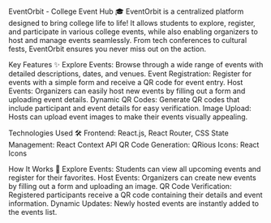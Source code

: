 EventOrbit - College Event Hub 🎓
EventOrbit is a centralized platform designed to bring college life to life! It allows students to explore, register, and participate in various college events, while also enabling organizers to host and manage events seamlessly. From tech conferences to cultural fests, EventOrbit ensures you never miss out on the action.

Key Features ✨
Explore Events: Browse through a wide range of events with detailed descriptions, dates, and venues.
Event Registration: Register for events with a simple form and receive a QR code for event entry.
Host Events: Organizers can easily host new events by filling out a form and uploading event details.
Dynamic QR Codes: Generate QR codes that include participant and event details for easy verification.
Image Upload: Hosts can upload event images to make their events visually appealing.

Technologies Used 🛠️
Frontend: React.js, React Router, CSS
State Management: React Context API
QR Code Generation: QRious
Icons: React Icons


How It Works 🚀
Explore Events: Students can view all upcoming events and register for their favorites.
Host Events: Organizers can create new events by filling out a form and uploading an image.
QR Code Verification: Registered participants receive a QR code containing their details and event information.
Dynamic Updates: Newly hosted events are instantly added to the events list.
